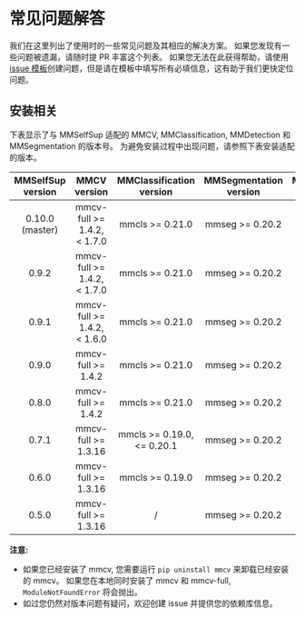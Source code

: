 # 常见问题解答

我们在这里列出了使用时的一些常见问题及其相应的解决方案。 如果您发现有一些问题被遗漏，请随时提 PR 丰富这个列表。 如果您无法在此获得帮助，请使用 [issue 模板](https://github.com/open-mmlab/mmselfsup/tree/master/.github/ISSUE_TEMPLATE)创建问题，但是请在模板中填写所有必填信息，这有助于我们更快定位问题。

## 安装相关

下表显示了与 MMSelfSup 适配的 MMCV, MMClassification, MMDetection 和 MMSegmentation 的版本号。 为避免安装过程中出现问题，请参照下表安装适配的版本。

| MMSelfSup version |         MMCV version         |  MMClassification version   | MMSegmentation version | MMDetection version |
| :---------------: | :--------------------------: | :-------------------------: | :--------------------: | :-----------------: |
|  0.10.0 (master)  | mmcv-full >= 1.4.2, \< 1.7.0 |       mmcls >= 0.21.0       |    mmseg >= 0.20.2     |   mmdet >= 2.19.0   |
|       0.9.2       | mmcv-full >= 1.4.2, \< 1.7.0 |       mmcls >= 0.21.0       |    mmseg >= 0.20.2     |   mmdet >= 2.19.0   |
|       0.9.1       | mmcv-full >= 1.4.2, \< 1.6.0 |       mmcls >= 0.21.0       |    mmseg >= 0.20.2     |   mmdet >= 2.19.0   |
|       0.9.0       |      mmcv-full >= 1.4.2      |       mmcls >= 0.21.0       |    mmseg >= 0.20.2     |   mmdet >= 2.19.0   |
|       0.8.0       |      mmcv-full >= 1.4.2      |       mmcls >= 0.21.0       |    mmseg >= 0.20.2     |   mmdet >= 2.19.0   |
|       0.7.1       |     mmcv-full >= 1.3.16      | mmcls >= 0.19.0, \<= 0.20.1 |    mmseg >= 0.20.2     |   mmdet >= 2.16.0   |
|       0.6.0       |     mmcv-full >= 1.3.16      |       mmcls >= 0.19.0       |    mmseg >= 0.20.2     |   mmdet >= 2.16.0   |
|       0.5.0       |     mmcv-full >= 1.3.16      |              /              |    mmseg >= 0.20.2     |   mmdet >= 2.16.0   |

**注意:**

- 如果您已经安装了 mmcv, 您需要运行 `pip uninstall mmcv` 来卸载已经安装的 mmcv。 如果您在本地同时安装了 mmcv 和 mmcv-full, `ModuleNotFoundError` 将会抛出。
- 如过您仍然对版本问题有疑问，欢迎创建 issue 并提供您的依赖库信息。

